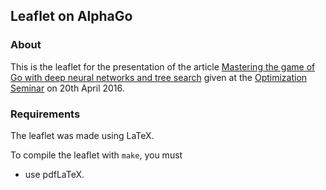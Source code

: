 ## Leaflet on AlphaGo

### About

This is the leaflet for the presentation of the article [Mastering the game of Go with deep neural networks and tree search](http://www.nature.com/nature/journal/v529/n7587/full/nature16961.html) given at the [Optimization Seminar](http://kam.mff.cuni.cz/~hladik/OS/) on 20th April 2016.

### Requirements

The leaflet was made using LaTeX. 

To compile the leaflet with `make`, you must

* use pdfLaTeX.

